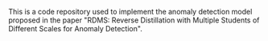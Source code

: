 This is a code repository used to implement the anomaly detection model proposed in the paper "RDMS: Reverse Distillation with Multiple Students of Different Scales for Anomaly Detection".
